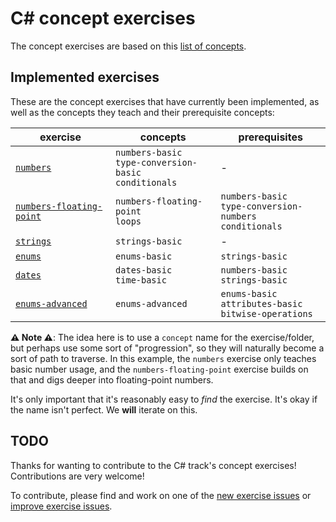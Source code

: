 # C&#35; concept exercises

The concept exercises are based on this [list of concepts][reference-shared].

## Implemented exercises

These are the concept exercises that have currently been implemented, as well as the concepts they teach and their prerequisite concepts:

| exercise                                                            | concepts                                                       | prerequisites                                                    |
| ------------------------------------------------------------------- | -------------------------------------------------------------- | ---------------------------------------------------------------- |
| [`numbers`][concept-exercise-numbers]                               | `numbers-basic`<br/>`type-conversion-basic`<br/>`conditionals` | -                                                                |
| [`numbers-floating-point`][concept-exercise-numbers-floating-point] | `numbers-floating-point`<br/>`loops`                           | `numbers-basic`<br/>`type-conversion-numbers`<br/>`conditionals` |
| [`strings`][concept-exercise-strings]                               | `strings-basic`                                                | -                                                                |
| [`enums`][concept-exercise-enums]                                   | `enums-basic`                                                  | `strings-basic`                                                  |
| [`dates`][concept-exercise-dates]                                   | `dates-basic`<br/>`time-basic`                                 | `numbers-basic`<br/>`strings-basic`                              |
| [`enums-advanced`][concept-exercise-enums-advanced]                 | `enums-advanced`                                               | `enums-basic`<br/>`attributes-basic`</br>`bitwise-operations`    |

**⚠ Note ⚠**: The idea here is to use a `concept` name for the exercise/folder, but perhaps use some sort of "progression", so they will naturally become a sort of path to traverse. In this example, the `numbers` exercise only teaches basic number usage, and the `numbers-floating-point` exercise builds on that and digs deeper into floating-point numbers.

It's only important that it's reasonably easy to _find_ the exercise. It's okay if the name isn't perfect. We **will** iterate on this.

## TODO

Thanks for wanting to contribute to the C# track's concept exercises! Contributions are very welcome!

To contribute, please find and work on one of the [new exercise issues][issues-new-exercise] or [improve exercise issues][issues-improve-exercise].

[reference-shared]: ../../reference/README.md
[reference]: ./reference.md
[concept-exercises]: ./concept/README.md
[concept-exercise-enums-advanced]: ./enums-advanced/.meta/design.md
[concept-exercise-dates]: ./dates/.meta/design.md
[concept-exercise-enums]: ./enums/.meta/design.md
[concept-exercise-numbers-floating-point]: ./numbers-floating-point/.meta/design.md
[concept-exercise-numbers]: ./numbers/.meta/design.md
[concept-exercise-strings]: ./strings/.meta/design.md
[issues-new-exercise]: https://github.com/exercism/v3/issues?utf8=%E2%9C%93&q=is%3Aopen+label%3Atrack%2Fcsharp+label%3Atype%2Fnew-exercise+label%3Astatus%2Fhelp-wanted
[issues-improve-exercise]: https://github.com/exercism/v3/issues?utf8=%E2%9C%93&q=is%3Aopen+label%3Atrack%2Fcsharp+label%3Atype%2Fimprove-exercise+label%3Astatus%2Fhelp-wanted
